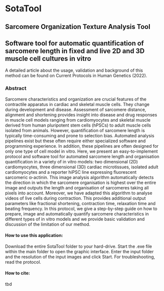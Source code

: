 # SotaTool
## Sarcomere Organization Texture Analysis Tool


## Software tool for automatic quantification of sarcomere length in fixed and live 2D and 3D muscle cell cultures in vitro 

A detailed article about the usage, validation and background of this method can be found on Current Protocols in Human Genetics (2022). 

### Abstract
Sarcomere characteristics and organization are crucial features of the contractile apparatus in cardiac and skeletal muscle cells.  They change during development and disease. Assessment of sarcomere distance, alignment and shortening provides insight into disease and drug responses in muscle cell models ranging from cardiomyocytes and skeletal muscle derived from human pluripotent stem cells (hPSCs) to adult muscle cells isolated from animals. However, quantification of sarcomere length is typically time-consuming and prone to  selection bias. Automated analysis pipelines exist but these often require either specialized software and programming experience. In addition, these pipelines are often designed for only one type of cell model in vitro. Here, we present an easy-to-implement protocol and software tool for automated sarcomere length and organisation quantification in a variety of in vitro models: two dimensional (2D) cardiomyocytes, three dimensional (3D) cardiac microtissues, isolated adult cardiomyocytes and a reporter hiPSC line expressing fluorescent sarcomeric α-actinin. This image analysis algorithm automatically detects the direction in which the sarcomere organisation is highest over the entire image and outputs the length and organisation of sarcomeres taking all pixels into account. Moreover, we have adapted this algorithm to analyse videos of live cells during contraction. This provides additional output parameters like fractional shortening, contraction time, relaxation time and beating frequency. In this protocol, we give a step-by-step guide on how to prepare, image and automatically quantify sarcomere characteristics in different types of in vitro models and we provide basic validation and discussion of the limitation of our method. 


#### How to use this application:
Download the entire SotaTool folder to your hard-drive. Start the .exe file within the main folder to open the graphic interface. Enter 
the input folder and the resolution of the input images and click Start. For troubleshooting, read the protocol. 

#### How to cite:
tbd
